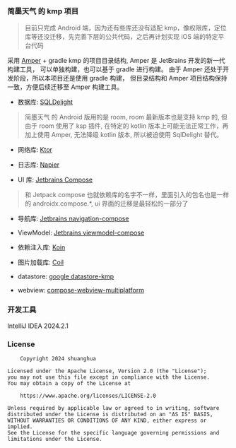 ### 简墨天气 的 kmp 项目
> 目前只完成 Android 端，因为还有些库还没有适配 kmp，像权限库，定位库等还没迁移，先完善下层的公共代码，之后再计划实现 iOS 端的特定平台代码

采用 [Amper](https://github.com/JetBrains/amper) + gradle kmp 的项目目录结构, Amper 是 JetBrains 开发的新一代构建工具， 可以单独构建，也可以基于 gradle 进行构建。
由于 Amper 还处于开发阶段，所以本项目还是使用 gradle 构建， 但目录结构和 Amper 项目结构保持一致，方便后续迁移至 Amper 构建工具。

- 数据库: [SQLDelight](https://github.com/sqldelight/sqldelight)
> 简墨天气 的 Android 版用的是 room, room 最新版本也是支持 kmp 的, 但由于 room 使用了 ksp 插件, 在特定的 kotlin 版本上可能无法正常工作，再加上使用 Amper, 无法降级 kotlin 版本, 所以被迫使用 SqlDelight 替代。

- 网络库: [Ktor](https://github.com/ktorio/ktor)

- 日志库: [Napier](https://github.com/AAkira/Napier)

- UI 库: [Jetbrains Compose](https://github.com/JetBrains/compose-multiplatform)
> 和 Jetpack compose 也就依赖库的名字不一样，里面引入的包名也是一样的 androidx.compose.*, ui 界面的迁移是最轻松的一部分了

- 导航库: [Jetbrains navigation-compose](https://www.jetbrains.com/help/kotlin-multiplatform-dev/compose-navigation-routing.html#type-safe-navigation)
- ViewModel: [Jetbrains viewmodel-compose](https://www.jetbrains.com/help/kotlin-multiplatform-dev/compose-viewmodel.html)

- 依赖注入库: [Koin](https://github.com/InsertKoinIO/koin)
 
- 图片加载库: [Coil](https://github.com/coil-kt/coil)

- datastore: [google datastore-kmp](https://developer.android.com/kotlin/multiplatform/datastore)

- webview: [compose-webview-multiplatform](https://github.com/KevinnZou/compose-webview-multiplatform)




### 开发工具
IntelliJ IDEA 2024.2.1





### License

```
    Copyright 2024 shuanghua

Licensed under the Apache License, Version 2.0 (the "License");
you may not use this file except in compliance with the License.
You may obtain a copy of the License at

    https://www.apache.org/licenses/LICENSE-2.0

Unless required by applicable law or agreed to in writing, software
distributed under the License is distributed on an "AS IS" BASIS,
WITHOUT WARRANTIES OR CONDITIONS OF ANY KIND, either express or implied.
See the License for the specific language governing permissions and
limitations under the License.
```